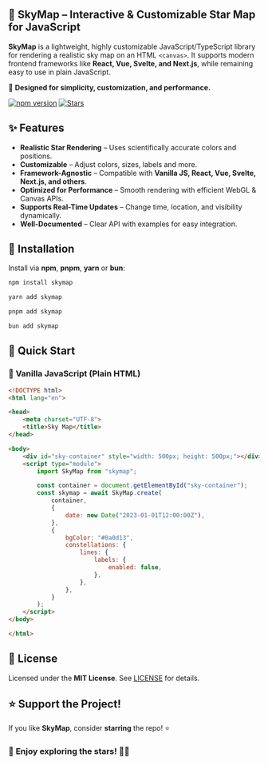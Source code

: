## 🌌 SkyMap – Interactive & Customizable Star Map for JavaScript

**SkyMap** is a lightweight, highly customizable JavaScript/TypeScript library for rendering a realistic sky map on an HTML `<canvas>`. It supports modern frontend frameworks like **React, Vue, Svelte, and Next.js**, while remaining easy to use in plain JavaScript.

🚀 **Designed for simplicity, customization, and performance.**

[![npm version](https://img.shields.io/npm/v/skymap)](https://www.npmjs.com/package/skymap)
[![Stars](https://img.shields.io/github/stars/skewb1k/skymap?style=social)](https://github.com/skewb1k/skymap)

## ✨ Features

-  **Realistic Star Rendering** – Uses scientifically accurate colors and positions.
-  **Customizable** – Adjust colors, sizes, labels and more.
-  **Framework-Agnostic** – Compatible with **Vanilla JS, React, Vue, Svelte, Next.js, and others**.
-  **Optimized for Performance** – Smooth rendering with efficient WebGL & Canvas APIs.
-  **Supports Real-Time Updates** – Change time, location, and visibility dynamically.
-  **Well-Documented** – Clear API with examples for easy integration.


## 🚀 Installation

Install via **npm**, **pnpm**, **yarn** or **bun**:
```sh
npm install skymap

yarn add skymap

pnpm add skymap

bun add skymap
```

## 📌 Quick Start

### 🔹 **Vanilla JavaScript (Plain HTML)**
```html
<!DOCTYPE html>
<html lang="en">

<head>
    <meta charset="UTF-8">
    <title>Sky Map</title>
</head>

<body>
    <div id="sky-container" style="width: 500px; height: 500px;"></div>
    <script type="module">
        import SkyMap from "skymap";

        const container = document.getElementById("sky-container");
        const skymap = await SkyMap.create(
            container,
            {
                date: new Date("2023-01-01T12:00:00Z"),
            },
            {
                bgColor: "#0a0d13",
                constellations: {
                    lines: {
                        labels: {
                            enabled: false,
                        },
                    },
                },
            }
        );
    </script>
</body>

</html>
```

<!--
### 🔹 **React (With Hooks)**
```tsx
import { useEffect, useRef } from "react";
import { SkyMap } from "skymap";

const SkyMapComponent = () => {
  const containerRef = useRef<HTMLDivElement>(null);
  const skyRef = useRef<SkyMap | null>(null);

  useEffect(() => {
    if (containerRef.current) {
      skyRef.current = new SkyMap(containerRef.current, {
        latitude: 52.52,
        longitude: 13.405,
      });
    }
    return () => skyRef.current?.destroy();
  }, []);

  return <div ref={containerRef} style={{ width: "500px", height: "500px" }} />;
};

export default SkyMapComponent;
```


### 🔹 **Vue 3 (Composition API)**
```vue
<template>
  <div ref="skyContainer" style="width: 500px; height: 500px;"></div>
</template>

<script setup>
import { onMounted, ref } from "vue";
import { SkyMap } from "skymap";

const skyContainer = ref(null);
let skyMapInstance;

onMounted(() => {
  skyMapInstance = new SkyMap(skyContainer.value, {
    latitude: 52.52,
    longitude: 13.405,
  });
});
</script>
``` -->
<!--
---

## ⚙️ **Configuration Options**
You can customize the sky map with various options:

```ts
new SkyMap(container, {
  latitude: 52.52,           // Observer's latitude
  longitude: 13.405,         // Observer's longitude
  datetime: new Date(),      // Time for the sky projection
  showConstellations: true,  // Show constellation lines
  starBrightness: 1.0,       // Adjust star brightness
  projection: "stereographic" // Projection type: "stereographic", "mercator", etc.
});
```

---

## 🛠️ **API Methods**
```ts
sky.setDate(new Date("2025-06-15T22:00:00Z")); // Change date/time
sky.setLocation(34.05, -118.25); // Update observer’s location
sky.toggleConstellations(); // Show/hide constellation lines
sky.destroy(); // Clean up the instance
```
-->

<!--
## 📖 **Documentation & Examples**
📚 **Full API Documentation:** [nardora.github.io/skymap](https://nardora.github.io/skymap) (TODO)

🛠 **Live Demos:** [CodeSandbox](https://codesandbox.io/) (TODO)

## 👥 **Contributing**
Contributions are welcome! Please follow these steps:
1. **Fork the repo** and clone it.
2. Run `npm install` to set up dependencies.
3. Make changes in the `src/` directory.
4. Submit a **pull request (PR)** with a clear description.

See [CONTRIBUTING.md](CONTRIBUTING.md) for details.

---
-->

## 📜 **License**
Licensed under the **MIT License**. See [LICENSE](LICENSE) for details.

## ⭐ **Support the Project!**
If you like **SkyMap**, consider **starring** the repo! ⭐

### 🔭 **Enjoy exploring the stars!** 🚀✨
